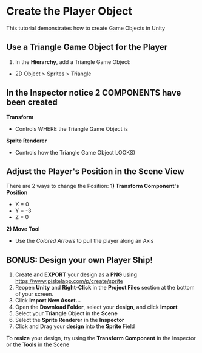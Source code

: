 # Create the Player Object

This tutorial demonstrates how to create Game Objects in Unity

## Use a Triangle Game Object for the Player

1. In the **Hierarchy**, add a Triangle Game Object:

- 2D Object > Sprites > Triangle

## In the Inspector notice 2 COMPONENTS have been created

**Transform**

- Controls WHERE the Triangle Game Object is

**Sprite Renderer**

- Controls how the Triangle Game Object LOOKS)

## Adjust the Player's Position in the Scene View

There are 2 ways to change the Position:
**1) Transform Component's Position**

- X = 0
- Y = -3
- Z = 0

**2) Move Tool**

- Use the _Colored Arrows_ to pull the player along an Axis

## BONUS: Design your own Player Ship!

1. Create and **EXPORT** your design as a **PNG** using https://www.piskelapp.com/p/create/sprite
2. Reopen **Unity** and **Right-Click** in the **Project Files** section at the bottom of your screen.
3. Click **Import New Asset...**
4. Open the **Download Folder**, select your **design**, and click **Import**
5. Select your **Triangle** Object in the **Scene**
6. Select the **Sprite Renderer** in the **Inspector**
7. Click and Drag your **design** into the **Sprite** Field

To **resize** your design, try using the **Transform Component** in the Inspector or the **Tools** in the Scene
